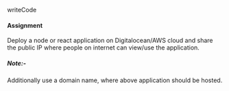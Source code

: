 writeCode

#### Assignment

Deploy a node or react application on Digitalocean/AWS cloud and share the public IP where people on internet can view/use the application.
##### Note:-

Additionally use a domain name, where above application should be hosted.
